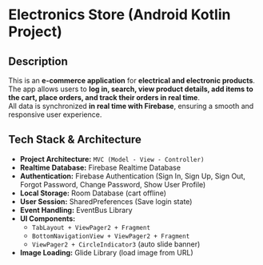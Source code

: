 # Electronics Store (Android Kotlin Project)

## Description
This is an **e-commerce application** for **electrical and electronic products**.  
The app allows users to **log in, search, view product details, add items to the cart, place orders, and track their orders in real time**.  
All data is synchronized **in real time with Firebase**, ensuring a smooth and responsive user experience.

## Tech Stack & Architecture
- **Project Architecture:** `MVC (Model - View - Controller)`
- **Realtime Database:** Firebase Realtime Database
- **Authentication:** Firebase Authentication (Sign In, Sign Up, Sign Out, Forgot Password, Change Password, Show User Profile)
- **Local Storage:** Room Database (cart offline)
- **User Session:** SharedPreferences (Save login state)
- **Event Handling:** EventBus Library
- **UI Components:**
    - `TabLayout + ViewPager2 + Fragment`
    - `BottomNavigationView + ViewPager2 + Fragment`
    - `ViewPager2 + CircleIndicator3` (auto slide banner)
- **Image Loading:** Glide Library (load image from URL)

